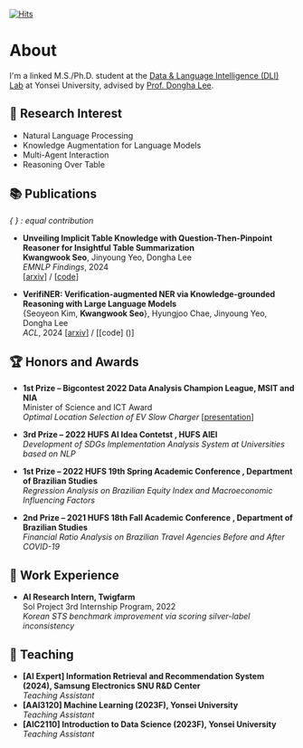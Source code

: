 [![Hits](https://hits.seeyoufarm.com/api/count/incr/badge.svg?url=https%3A%2F%2Fgithub.com%2FtommyEzreal&count_bg=%23554ABE&title_bg=%23555555&icon=googlechrome.svg&icon_color=%23E7E7E7&title=hits&edge_flat=false)](https://hits.seeyoufarm.com)


# About
I'm a linked M.S./Ph.D. student at the [Data & Language Intelligence (DLI) Lab](https://diyonsei.notion.site/Data-Language-Intelligence-Lab-Yonsei-University-7e121249362f42c2bdd1328aeaeb5f4b) at Yonsei University, advised by [Prof. Dongha Lee](https://donalee.github.io/).

## 🔎 Research Interest
- Natural Language Processing
- Knowledge Augmentation for Language Models
- Multi-Agent Interaction
- Reasoning Over Table


## 📚 Publications
*{ } : equal contribution*  
- <span style="color:darkbrown"> **Unveiling Implicit Table Knowledge with Question-Then-Pinpoint Reasoner for Insightful Table Summarization** </span>  
**Kwangwook Seo**, Jinyoung Yeo, Dongha Lee  
*EMNLP Findings*, 2024  
[[arxiv](https://arxiv.org/abs/2406.12269)] / [[code]()] 

- <span style="color:darkbrown"> **VerifiNER: Verification-augmented NER via Knowledge-grounded Reasoning with Large Language Models** </span>  
{Seoyeon Kim, **Kwangwook Seo**}, Hyungjoo Chae, Jinyoung Yeo, Dongha Lee  
*ACL*, 2024
[[arxiv](https://arxiv.org/abs/2402.18374)] / [[code] ()]

## 🏆 Honors and Awards  
- **1st Prize – Bigcontest 2022 Data Analysis Champion League, MSIT and NIA**  
Minister of Science and ICT Award   
*Optimal Location Selection of EV Slow Charger* [[presentation](https://www.youtube.com/watch?v=b7AGVEIontQ&t=54s)]  

- **3rd Prize – 2022 HUFS AI Idea Contetst , HUFS AIEI**  
*Development of SDGs Implementation Analysis System at Universities based on NLP*  

- **1st Prize – 2022 HUFS 19th Spring Academic Conference , Department of Brazilian Studies**  
*Regression Analysis on Brazilian Equity Index and Macroeconomic Influencing Factors*  

- **2nd Prize – 2021 HUFS 18th Fall Academic Conference , Department of Brazilian Studies**  
*Financial Ratio Analysis on Brazilian Travel Agencies Before and After COVID-19*  

## 📂 Work Experience
- **AI Research Intern, Twigfarm**  
Sol Project 3rd Internship Program, 2022  
*Korean STS benchmark improvement via scoring silver-label inconsistency*

## 📖 Teaching  
- **[AI Expert] Information Retrieval and Recommendation System (2024), Samsung Electronics
SNU R&D Center**    
  *Teaching Assistant*   
- **[AAI3120] Machine Learning (2023F), Yonsei University**     
  *Teaching Assistant*  
- **[AIC2110] Introduction to Data Science (2023F), Yonsei University**   
  *Teaching Assistant*  











<!--
**tommyEzreal/tommyEzreal** is a ✨ _special_ ✨ repository because its `README.md` (this file) appears on your GitHub profile.


